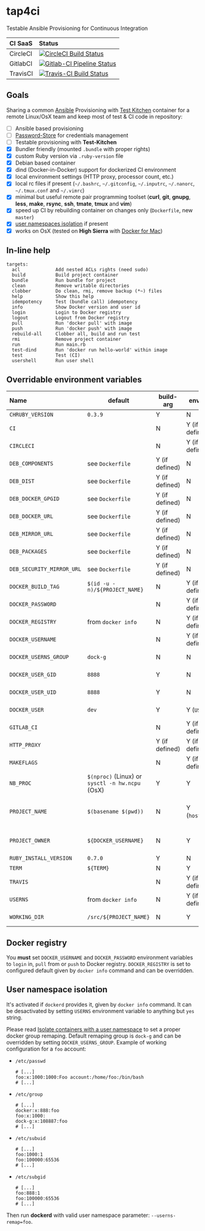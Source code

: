 # tap4ci

Testable Ansible Provisioning for Continuous Integration


| CI SaaS | Status |
|:-|:-|
| CircleCI | [![CircleCI Build Status](https://circleci.com/gh/devops-playground/tap4ci/tree/master.svg?style=shield)](https://circleci.com/gh/devops-playground/tap4ci/tree/master) |
| GitlabCI | [![Gitlab-CI Pipeline Status](https://gitlab.com/v41lzx/tap4ci/badges/master/pipeline.svg)](https://gitlab.com/v41lzx/tap4ci/commits/master) |
| TravisCI | [![Travis-CI Build Status](https://travis-ci.org/devops-playground/tap4ci.svg?branch=master)](https://travis-ci.org/devops-playground/tap4ci) |

## Goals

Sharing a common [Ansible](https://github.com/ansible/ansible) Provisioning with
[Test Kitchen](https://github.com/test-kitchen/test-kitchen) container
for a remote Linux/OsX team and keep most of test & CI code in repository:

* [ ] Ansible based provisioning
* [ ] [Password-Store](https://github.com/test-kitchen/test-kitchen) for credentials management
* [ ] Testable provisioning with **Test-Kitchen**
* [x] Bundler friendly (mounted `.bundle` with proper rights)
* [x] custom Ruby version via `.ruby-version` file
* [x] Debian based container
* [x] dind (Docker-in-Docker) support for dockerized CI environment
* [x] local environment settings (HTTP proxy, processor count, etc.)
* [x] local rc files if present (`~/.bashrc`, `~/.gitconfig`, `~/.inputrc`, `~/.nanorc`, `~/.tmux.conf` and `~/.vimrc`)
* [x] minimal but useful remote pair programming toolset (**curl**, **git**, **gnupg**, **less**, **make**, **rsync**, **ssh**, **tmate**, **tmux** and **vim**)
* [x] speed up CI by rebuilding container on changes only (`Dockerfile`, new `master`)
* [x] [user namespaces isolation](https://docs.docker.com/engine/security/userns-remap) if present
* [x] works on OsX (tested on **High Sierra** with [Docker for Mac](https://github.com/docker/for-mac))

## In-line help

```Shell
targets:
  acl             Add nested ACLs rights (need sudo)
  build           Build project container
  bundle          Run bundle for project
  clean           Remove writable directories
  clobber         Do clean, rmi, remove backup (*~) files
  help            Show this help
  idempotency     Test (bundle call) idempotency
  info            Show Docker version and user id
  login           Login to Docker registry
  logout          Logout from Docker registry
  pull            Run 'docker pull' with image
  push            Run 'docker push' with image
  rebuild-all     Clobber all, build and run test
  rmi             Remove project container
  run             Run main.rb
  test-dind       Run 'docker run hello-world' within image
  test            Test (CI)
  usershell       Run user shell
```

## Overridable environment variables

| Name | default | build-arg | env-var | description
|:-|-|-|-|:-|
| `CHRUBY_VERSION` | `0.3.9` | Y | N | [chruby](https://github.com/postmodern/chruby) release |
| `CI` | | N | Y (if defined) | Continuous Integration flag |
| `CIRCLECI` | | N | Y (if defined) | Circle CI flag |
| `DEB_COMPONENTS` | see `Dockerfile` | Y (if defined) | N | Debian sources components |
| `DEB_DIST` | see `Dockerfile` | Y (if defined) | N | Debian distribution |
| `DEB_DOCKER_GPGID` | see `Dockerfile` | Y (if defined) | N | Debian GPG Key for `docker-ce` Debian package |
| `DEB_DOCKER_URL` | see `Dockerfile` | Y (if defined) | N | Docker Debian package apt source URL |
| `DEB_MIRROR_URL` | see `Dockerfile` | Y (if defined) | N | Debian apt mirror URL |
| `DEB_PACKAGES` | see `Dockerfile` | Y (if defined) | N | Debian apt mirror URL |
| `DEB_SECURITY_MIRROR_URL` | see `Dockerfile` | Y (if defined) | N | Debian apt security mirror URL |
| `DOCKER_BUILD_TAG` | `$(id -u -n)/${PROJECT_NAME}` | N | Y (if defined) | Docker build tag (suffixed by `.ci` when `${CI}` is defined |
| `DOCKER_PASSWORD` | | N | Y (if defined) |  Docker registry password (for login/logout) |
| `DOCKER_REGISTRY` | from `docker info` | N | Y (if defined) |  Docker registry URL (for login/logout) |
| `DOCKER_USERNAME` | | N | Y (if defined) |  Docker registry username (for login/logout) |
| `DOCKER_USERNS_GROUP` | `dock-g` | N | N |  Docker user namespace remap group (for ACLs) |
| `DOCKER_USER_GID` | `8888` | Y | N |  normal account `uid` inside container |
| `DOCKER_USER_UID` | `8888` | Y | N |  normal account `uid` inside container |
| `DOCKER_USER` | `dev` | Y | Y (`USER`) | normal account `login` inside container |
| `GITLAB_CI` | | N | Y (if defined) | Gitlab CI flag |
| `HTTP_PROXY` | | Y (if defined) | Y (if defined) | HTTP proxy cache URL |
| `MAKEFLAGS` | | N | Y (if defined) | GNU make flags |
| `NB_PROC` | `$(nproc)` (Linux) or `sysctl -n hw.ncpu` (OsX) | Y | Y | Processor count |
| `PROJECT_NAME` | `$(basename $(pwd))` | N | Y (`hostname`) | Container build tag project name part (`user_name/project_name:branch`) / container hostname |
| `PROJECT_OWNER` | `${DOCKER_USERNAME}` | N | Y | Container build tag user name part (`user_name/project_name:branch`)  |
| `RUBY_INSTALL_VERSION` | `0.7.0` | Y | N | [ruby-install](https://github.com/postmodern/ruby-install) release |
| `TERM` | `${TERM}` | N | Y | Terminal name |
| `TRAVIS` | | N | Y (if defined) | Travis CI flag |
| `USERNS` | from `docker info` | N | Y (if defined) | Docker user namespace isolation flag |
| `WORKING_DIR` | `/src/${PROJECT_NAME}` | N | Y | working directory inside container |

## Docker registry

You **must** set `DOCKER_USERNAME` and `DOCKER_PASSWORD` environment variables
to `login` in, `pull` from or `push` to Docker registry. `DOCKER_REGISTRY` is
set to configured default given by `docker info` command and can be overridden.

## User namespace isolation

It's activated if `dockerd` provides it, given by `docker info` command. It can
be desactivated by setting `USERNS` environment variable to anything but
`yes` string.

Please read [Isolate containers with a user namespace](https://docs.docker.com/engine/security/userns-remap/) to set a proper docker group remaping. Default remaping
group is `dock-g` and can be overridden by setting `DOCKER_USERNS_GROUP`.
Example of working configuration for a `foo` account:

* `/etc/passwd`
    ```
    # [...]
    foo:x:1000:1000:Foo account:/home/foo:/bin/bash
    # [...]
    ```
* `/etc/group`
    ```
    # [...]
    docker:x:888:foo
    foo:x:1000:
    dock-g:x:108887:foo
    # [...]
    ```
* `/etc/subuid`
    ```
    # [...]
    foo:1000:1
    foo:100000:65536
    # [...]
    ```

* `/etc/subgid`
    ```
    # [...]
    foo:888:1
    foo:100000:65536
    # [...]
    ```

Then run **dockerd** with valid user namespace parameter: `--userns-remap=foo`.

